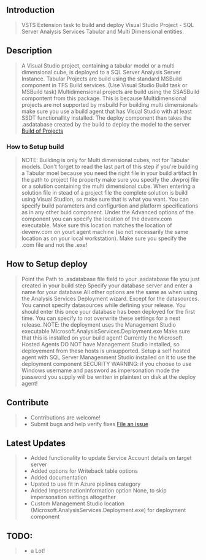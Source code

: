 ## Introduction
> VSTS Extension task to build and deploy Visual Studio Project - SQL Server Analysis Services Tabular and Multi Dimensional entities.

## Description
> A Visual Studio project, containing a tabular model or a multi dimensional cube, is deployed to a SQL Server Analysis Server Instance.
> Tabular Projects are build using the standard MSBuild component in TFS Build services. (Use Visual Studio Build task or MSBuild task)
> Multidimensional projects are build using the SSASBuild compontent from this package. This is because Multidimensional projects are not supported by msbuild
> For building multi dimensionals make sure you use a build agent that has Visual Studio with at least SSDT functionallity installed.
> The deploy component than takes the .asdatabase created by the build to deploy the model to the server
> [Build of Projects](https://docs.microsoft.com/en-us/sql/analysis-services/multidimensional-models/build-analysis-services-projects-ssdt)

### How to Setup build
> NOTE: Building is only for Multi dimensional cubes, not for Tabular models. Don't forget to read the last part of this step if you're building 
> a Tabular moel because you need the right file in your build artifact
> In the path to project file property make sure you specify the .dwproj file or a solution containing the multi dimensional cube. When entering a 
> solution file in stead of a project file the complete solution is build using Visual Studion, so make sure that is what you want.
> You can specify build parameters and configurtion and platform specifications as in any other buid component.
> Under the Advanced options of the component you can specify the location of the devenv.com executable. Make sure this location matches the location
> of devenv.com on yourt agent machine (so not necessarily the same location as on your local workstation). Make sure you specify the .com file and not 
> the .exe!

## How to Setup deploy
> Point the Path to .asdatabase file field to your .asdatabase file you just created in your build step
> Specify your database server and enter a name for your database
> All other options are the same as when using the Analysis Services Deployment wizard. Except for the datasources. You cannot specify datasources 
> while defining your release. You should enter this once your database has been deployed for the first time. You can specify to not overwrite these settings
> for a next release.
> NOTE: the deployment uses the Management Studio executable Microsoft.AnalysisServices.Deployment.exe Make sure that this is installed on your build agent!
> Currently the Microsoft Hosted Agents DO NOT have Management Studio installed, so deployement from these hosts is unsupported. Setup a self hosted agent with SQL
> Server Managenment Studio installed on it to use the deployment component
> SECURITY WARNING: if you choose to use Windows username and password as impersonation mode the password you supply will be written in plaintext on disk at the deploy agent!

## Contribute
> * Contributions are welcome!
> * Submit bugs and help verify fixes
> [File an issue](https://github.com/avdbrink/VSTS-SSAS-Extension/issues)

## Latest Updates
> * Added functionality to update Service Account details on target server 
> * Added options for Writeback table options
> * Added documentation
> * Upated to use fit in Azure piplines category
> * Added ImpersonationInformation option None, to skip impersonation settings altogether
> * Custom Management Studio location (Microsoft.AnalysisServices.Deployment.exe) for deployment component

## TODO:
> * a Lot!
